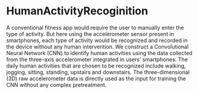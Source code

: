 # HumanActivityRecoginition
A conventional fitness app would require the user to manually enter the type of activity. But here using the accelerometer sensor present in smartphones, each type of activity would be recognized and recorded in the device without any human intervention.
We construct a Convolutional Neural Network (CNN) to identify human activities using the data collected from the three-axis accelerometer integrated in users’ smartphones. The daily human activities that are chosen to be recognized include walking, jogging, sitting, standing, upstairs and downstairs. The three-dimensional (3D) raw accelerometer data is directly used as the input for training the CNN without any complex pretreatment.
